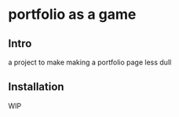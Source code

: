 # portfolio as a game
## Intro
a project to make making a portfolio page less dull

## Installation
WIP

